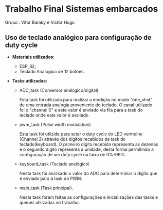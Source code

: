# Trabalho Final Sistemas embarcados 
Grupo : Vitor Baraky e Victor Hugo

## Uso de teclado analógico para configuração de duty cycle
- **Materiais utilizados:**
    - ESP_32;
    - Teclado Analógico de 12 botões.
      
- **Tasks utilizadas:**
  - ADC_task (Conversor analógico/digital)
    
    Esta task foi utilizada para realizar a medição no modo "one_shot" de uma entrada analógia proveniente do teclado. O canal utilizado foi o "channel 0" e este valor é enviado via fila para a task      do teclado onde este valor é avaliado.
    
  - pwm_task (Pulse width modulation)

    Esta task foi utilzida para setar o duty cycle do LED vermelho (Channel 2) através dos digitos recebidos da task do teclado(keyboard). O primeiro digito recebido representa as dezenas e o segundo digito representa a unidade, desta forma permitindo a configuração de um duty cycle na faixa de 0%-99%.

  - keyboard_task (Teclado analógico)

    Nesta task foi analisado o valor do ADC para determinar o digito que é enviado para a task do PWM.

  - main_task (Task principal).

    Nesta task foram feitas as configurações e inicializações das tasks e queues utilizadas no trabalho.
    
